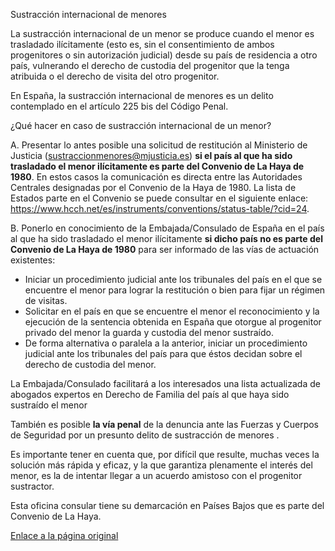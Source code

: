  Sustracción internacional de menores

  La sustracción internacional de un menor se produce cuando el menor es trasladado ilícitamente (esto es, sin el consentimiento de ambos progenitores o sin autorización judicial) desde su país de residencia a otro país, vulnerando el derecho de custodia del progenitor que la tenga atribuida o el derecho de visita del otro progenitor.

 En España, la sustracción internacional de menores es un delito contemplado en el artículo 225 bis del Código Penal.

 ¿Qué hacer en caso de sustracción internacional de un menor?

  A. Presentar lo antes posible una solicitud de restitución al Ministerio de Justicia ([sustraccionmenores@mjusticia.es](mailto:sustraccionmenores@mjusticia.es))  **si el país al que ha sido trasladado el menor ilícitamente es parte del Convenio de La Haya de 1980**. En estos casos la comunicación es directa entre las Autoridades Centrales designadas por el Convenio de la Haya de 1980. La lista de Estados parte en el Convenio se puede consultar en el siguiente enlace: <https://www.hcch.net/es/instruments/conventions/status-table/?cid=24>. 

  B. Ponerlo en conocimiento de la Embajada/Consulado de España en el país al que ha sido trasladado el menor ilícitamente **si dicho país no es parte del Convenio de La Haya de 1980** para ser informado de las vías de actuación existentes: 

 * Iniciar un procedimiento judicial ante los tribunales del país en el que se encuentre el menor para lograr la restitución o bien para fijar un régimen de visitas.
* Solicitar en el país en que se encuentre el menor el reconocimiento y la ejecución de la sentencia obtenida en España que otorgue al progenitor privado del menor la guarda y custodia del menor sustraído.
* De forma alternativa o paralela a la anterior, iniciar un procedimiento judicial ante los tribunales del país para que éstos decidan sobre el derecho de custodia del menor.

 La Embajada/Consulado facilitará a los interesados una lista actualizada de abogados expertos en Derecho de Familia del país al que haya sido sustraído el menor

 También es posible **la vía penal** de la denuncia ante las Fuerzas y Cuerpos de Seguridad por un presunto delito de sustracción de menores .

 Es importante tener en cuenta que, por difícil que resulte, muchas veces la solución más rápida y eficaz, y la que garantiza plenamente el interés del menor, es la de intentar llegar a un acuerdo amistoso con el progenitor sustractor. 

  

Esta oficina consular tiene su demarcación en Países Bajos que es parte del Convenio de La Haya.

   

 [Enlace a la página original](https://www.exteriores.gob.es/Consulados/amsterdam/es/ServiciosConsulares/Paginas/index.aspx?scco=Pa%C3%ADses+Bajos&scd=9&scca=Familia&scs=Sustracci%C3%B3n%20internacional%20de%20menores)